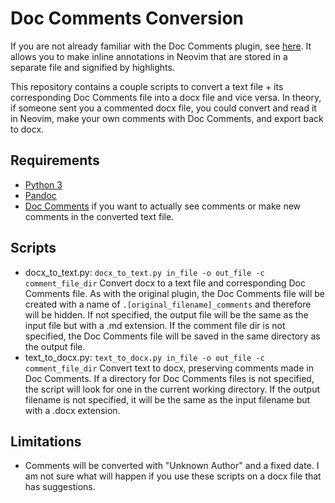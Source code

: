 # Doc Comments Conversion

If you are not already familiar with the Doc Comments plugin, see [here](https://github.com/oxytocin/DocComments). It allows you to make inline annotations in Neovim that are stored in a separate file and signified by highlights.

This repository contains a couple scripts to convert a text file + its corresponding Doc Comments file into a docx file and vice versa. In theory, if someone sent you a commented docx file, you could convert and read it in Neovim, make your own comments with Doc Comments, and export back to docx.

## Requirements
- [Python 3](https://www.python.org)
- [Pandoc](https://pandoc.org)
- [Doc Comments](https://github.com/oxytocin/DocComments) if you want to actually see comments or make new comments in the converted text file.

## Scripts
- docx_to_text.py: `docx_to_text.py in_file -o out_file -c comment_file_dir` Convert docx to a text file and corresponding Doc Comments file. As with the original plugin, the Doc Comments file will be created with a name of `.[original_filename]_comments` and therefore will be hidden. If not specified, the output file will be the same as the input file but with a .md extension. If the comment file dir is not specified, the Doc Comments file will be saved in the same directory as the output file.
- text_to_docx.py: `text_to_docx.py in_file -o out_file -c comment_file_dir` Convert text to docx, preserving comments made in Doc Comments. If a directory for Doc Comments files is not specified, the script will look for one in the current working directory. If the output filename is not specified, it will be the same as the input filename but with a .docx extension.

## Limitations
- Comments will be converted with "Unknown Author" and a fixed date. I am not sure what will happen if you use these scripts on a docx file that has suggestions.
